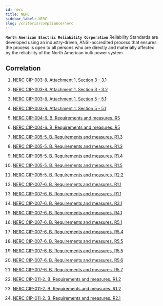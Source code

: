 ```yaml
---
id: nerc
title: NERC
sidebar_label: NERC
slug: /criteria/compliance/nerc
---
```


**`North American Electric Reliability Corporation`**
Reliability Standards
are developed using an industry-driven,
ANSI-accredited process
that ensures the process is open to all persons
who are directly and materially affected
by the reliability of the North American bulk power system.

## Correlation

1. [NERC CIP-003-8. Attachment 1. Section 3 - 3.1](/criteria/requirements/176)

2. [NERC CIP-003-8. Attachment 1. Section 3 - 3.2](/criteria/requirements/264)

3. [NERC CIP-003-8. Attachment 1. Section 5 - 5.1](/criteria/requirements/041)

4. [NERC CIP-003-8. Attachment 1. Section 5 - 5.1](/criteria/requirements/273)

5. [NERC CIP-004-6. B. Requirements and measures. R5](/criteria/requirements/034)

6. [NERC CIP-004-6. B. Requirements and measures. R5](/criteria/requirements/114)

7. [NERC CIP-005-5. B. Requirements and measures. R1.3](/criteria/requirements/096)

8. [NERC CIP-005-5. B. Requirements and measures. R1.3](/criteria/requirements/341)

9. [NERC CIP-005-5. B. Requirements and measures. R1.4](/criteria/requirements/264)

10. [NERC CIP-005-5. B. Requirements and measures. R1.5](/criteria/requirements/273)

11. [NERC CIP-005-5. B. Requirements and measures. R2.2](/criteria/requirements/181)

12. [NERC CIP-007-6. B. Requirements and measures. R1.1](/criteria/requirements/250)

13. [NERC CIP-007-6. B. Requirements and measures. R1.1](/criteria/requirements/255)

14. [NERC CIP-007-6. B. Requirements and measures. R3.1](/criteria/requirements/155)

15. [NERC CIP-007-6. B. Requirements and measures. R4.1](/criteria/requirements/075)

16. [NERC CIP-007-6. B. Requirements and measures. R5.1](/criteria/requirements/264)

17. [NERC CIP-007-6. B. Requirements and measures. R5.4](/criteria/requirements/142)

18. [NERC CIP-007-6. B. Requirements and measures. R5.5](/criteria/requirements/132)

19. [NERC CIP-007-6. B. Requirements and measures. R5.5](/criteria/requirements/133)

20. [NERC CIP-007-6. B. Requirements and measures. R5.6](/criteria/requirements/130)

21. [NERC CIP-007-6. B. Requirements and measures. R5.7](/criteria/requirements/237)

22. [NERC CIP-011-2. B. Requirements and measures. R1.2](/criteria/requirements/181)

23. [NERC CIP-011-2. B. Requirements and measures. R1.2](/criteria/requirements/185)

24. [NERC CIP-011-2. B. Requirements and measures. R2.1](/criteria/requirements/183)
